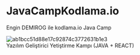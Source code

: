 # JavaCampKodlama.io
Engin DEMIROG ile kodlama.io Java Camp

![ab1bcc51d88e17c92874c3772631b1e3](https://user-images.githubusercontent.com/76011695/205997392-3d9bc16a-1d9a-4399-a8f4-18bd363e8eb0.jpg)<br>
Yazılım Geliştirici Yetiştirme Kampı (JAVA + REACT)
